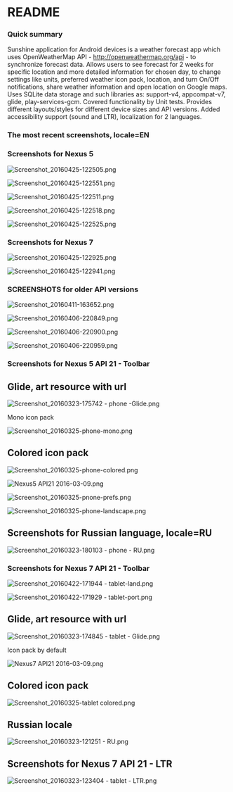 # README #

### Quick summary ###

Sunshine application for Android devices is a weather forecast app which uses OpenWeatherMap API - http://openweathermap.org/api - to synchronize forecast data. Allows users to see forecast for 2 weeks for specific location and more detailed information for chosen day, to change settings like units, preferred weather icon pack, location, and turn On/Off notifications, share weather information and open location on Google maps. Uses SQLite data storage and such libraries as: support-v4, appcompat-v7, glide, play-services-gcm. Covered functionality by Unit tests. Provides different layouts/styles for different device sizes and API versions. Added accessibility support (sound and LTR), localization for 2 languages. 

### The most recent screenshots, locale=EN ###

### Screenshots for Nexus 5 ###

![Screenshot_20160425-122505.png](https://bitbucket.org/repo/RjKoox/images/1868660671-Screenshot_20160425-122505.png)

![Screenshot_20160425-122551.png](https://bitbucket.org/repo/RjKoox/images/2015942233-Screenshot_20160425-122551.png)

![Screenshot_20160425-122511.png](https://bitbucket.org/repo/RjKoox/images/653041038-Screenshot_20160425-122511.png)

![Screenshot_20160425-122518.png](https://bitbucket.org/repo/RjKoox/images/3519044003-Screenshot_20160425-122518.png)

![Screenshot_20160425-122525.png](https://bitbucket.org/repo/RjKoox/images/1895952214-Screenshot_20160425-122525.png)

### Screenshots for Nexus 7 ###

![Screenshot_20160425-122925.png](https://bitbucket.org/repo/RjKoox/images/3437921564-Screenshot_20160425-122925.png)

![Screenshot_20160425-122941.png](https://bitbucket.org/repo/RjKoox/images/363955799-Screenshot_20160425-122941.png)


### SCREENSHOTS for older API versions ###

![Screenshot_20160411-163652.png](https://bitbucket.org/repo/RjKoox/images/778669369-Screenshot_20160411-163652.png)

![Screenshot_20160406-220849.png](https://bitbucket.org/repo/RjKoox/images/1379368300-Screenshot_20160406-220849.png)

![Screenshot_20160406-220900.png](https://bitbucket.org/repo/RjKoox/images/1391470600-Screenshot_20160406-220900.png)

![Screenshot_20160406-220959.png](https://bitbucket.org/repo/RjKoox/images/2909601383-Screenshot_20160406-220959.png)

### Screenshots for Nexus 5 API 21 - Toolbar ###

## Glide, art resource with url ##

![Screenshot_20160323-175742 - phone -Glide.png](https://bitbucket.org/repo/RjKoox/images/2785426715-Screenshot_20160323-175742%20-%20phone%20-Glide.png)

Mono icon pack 

![Screenshot_20160325-phone-mono.png](https://bitbucket.org/repo/RjKoox/images/2025156016-Screenshot_20160325-phone-mono.png)

## Colored icon pack ##

![Screenshot_20160325-phone-colored.png](https://bitbucket.org/repo/RjKoox/images/2981332205-Screenshot_20160325-phone-colored.png)

![Nexus5 API21 2016-03-09.png](https://bitbucket.org/repo/RjKoox/images/2350990598-Nexus5%20API21%202016-03-09.png)

![Screenshot_20160325-pnone-prefs.png](https://bitbucket.org/repo/RjKoox/images/667936284-Screenshot_20160325-pnone-prefs.png)

![Screenshot_20160325-phone-landscape.png](https://bitbucket.org/repo/RjKoox/images/504713129-Screenshot_20160325-phone-landscape.png)


## Screenshots for Russian language, locale=RU ##

![Screenshot_20160323-180103 - phone - RU.png](https://bitbucket.org/repo/RjKoox/images/2133118501-Screenshot_20160323-180103%20-%20phone%20-%20RU.png)

### Screenshots for Nexus 7 API 21 - Toolbar ###

![Screenshot_20160422-171944 - tablet-land.png](https://bitbucket.org/repo/RjKoox/images/2060552619-Screenshot_20160422-171944%20-%20tablet-land.png)

![Screenshot_20160422-171929 - tablet-port.png](https://bitbucket.org/repo/RjKoox/images/419694945-Screenshot_20160422-171929%20-%20tablet-port.png)

## Glide, art resource with url

![Screenshot_20160323-174845 - tablet - Glide.png](https://bitbucket.org/repo/RjKoox/images/465858935-Screenshot_20160323-174845%20-%20tablet%20-%20Glide.png)

Icon pack by default

![Nexus7 API21 2016-03-09.png](https://bitbucket.org/repo/RjKoox/images/285104167-Nexus7%20API21%202016-03-09.png)

## Colored icon pack

![Screenshot_20160325-tablet colored.png](https://bitbucket.org/repo/RjKoox/images/2052390619-Screenshot_20160325-tablet%20colored.png)

## Russian locale 

![Screenshot_20160323-121251 - RU.png](https://bitbucket.org/repo/RjKoox/images/1621064626-Screenshot_20160323-121251%20-%20RU.png)

## Screenshots for Nexus 7 API 21 - LTR 

![Screenshot_20160323-123404 - tablet - LTR.png](https://bitbucket.org/repo/RjKoox/images/400845444-Screenshot_20160323-123404%20-%20tablet%20-%20LTR.png)
